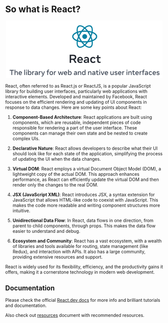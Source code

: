 # So what is React?

<p align="center">
<img src="../images/reactlogo.png" width="500">
</p>

React, often referred to as React.js or ReactJS, is a popular JavaScript library for building user interfaces, particularly web applications with interactive elements. Developed and maintained by Facebook, React focuses on the efficient rendering and updating of UI components in response to data changes. Here are some key points about React:

1. **Component-Based Architecture**: React applications are built using components, which are reusable, independent pieces of code responsible for rendering a part of the user interface. These components can manage their own state and be nested to create complex UIs.

2. **Declarative Nature**: React allows developers to describe what their UI should look like for each state of the application, simplifying the process of updating the UI when the data changes.

3. **Virtual DOM**: React employs a virtual Document Object Model (DOM), a lightweight copy of the actual DOM. This approach enhances performance, as React can efficiently update the virtual DOM and then render only the changes to the real DOM.

4. **JSX (JavaScript XML)**: React introduces JSX, a syntax extension for JavaScript that allows HTML-like code to coexist with JavaScript. This makes the code more readable and writing component structures more intuitive.

5. **Unidirectional Data Flow**: In React, data flows in one direction, from parent to child components, through props. This makes the data flow easier to understand and debug.

6. **Ecosystem and Community**: React has a vast ecosystem, with a wealth of libraries and tools available for routing, state management (like Redux), and interaction with APIs. It also has a large community, providing extensive resources and support.

React is widely used for its flexibility, efficiency, and the productivity gains it offers, making it a cornerstone technology in modern web development.

## Documentation

Please check the official [React.dev docs](https://react.dev/) for more info and brilliant tutorials and documentation.

Also check out [resources](./Resources.md) document with recommended resources.



